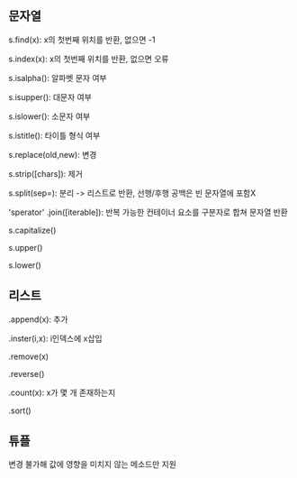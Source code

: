 ## 문자열

s.find(x): x의 첫번째 위치를 반환, 없으면 -1

s.index(x): x의 첫번째 위치를 반환, 없으면 오류

s.isalpha(): 알파벳 문자 여부

s.isupper(): 대문자 여부

s.islower(): 소문자 여부

s.istitle(): 타이틀 형식 여부

s.replace(old,new): 변경

s.strip([chars]): 제거

s.split(sep=): 분리 -> 리스트로 반환, 선행/후행 공백은 빈 문자열에 포함X

'sperator' .join([iterable]): 반복 가능한 컨테이너 요소를 구분자로 합쳐 문자열 반환

s.capitalize()

s.upper()

s.lower()





## 리스트

.append(x): 추가

.inster(i,x): i인덱스에 x삽입

.remove(x)

.reverse()

.count(x): x가 몇 개 존재하는지

.sort()





## 튜플

변경 불가해 값에 영향을 미치지 않는 메소드만 지원

